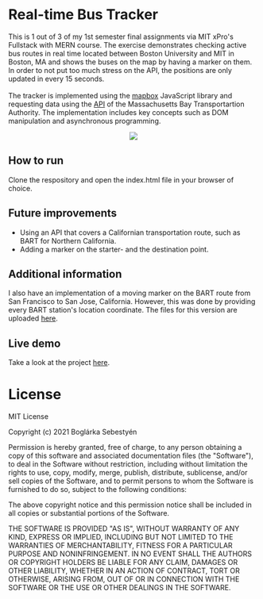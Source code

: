 # Real-time Bus Tracker

This is 1 out of 3 of my 1st semester final assignments via MIT xPro's Fullstack with MERN course. 
The exercise demonstrates checking active bus routes in real time located between Boston University and MIT in Boston, MA and shows the buses on the map by having a marker on them. In order to not put too much stress on the API, the positions are only updated in every 15 seconds.
<br/>
<br/>
The tracker is implemented using the [mapbox](https://www.mapbox.com) JavaScript library and requesting data using the [API](https://www.mbta.com/developers) of the Massachusetts Bay Transportartion Authority. The implementation includes key concepts such as DOM manipulation and asynchronous programming. 


<p align="center">

<img src="https://media.giphy.com/media/uJjAWcLq3OZf6JpZvw/giphy.gif"/>

</p>

## How to run

Clone the respository and open the index.html file in your browser of choice. 

## Future improvements
* Using an API that covers a Californian transportation route, such as BART for Northern California. 
* Adding a marker on the starter- and the destination point.

## Additional information
I also have an implementation of a moving marker on the BART route from San Francisco to San Jose, California. However, this was done by providing every BART station's location coordinate. The files for this version are uploaded [here](https://github.com/boglarkasebestyen/boglarkasebestyen.github.io/tree/master/1st_semester_assignments/bartTracker).

## Live demo
Take a look at the project [here](https://boglarkasebestyen.github.io/busTracker/index.html).

# License

MIT License

Copyright (c) 2021 Boglárka Sebestyén

Permission is hereby granted, free of charge, to any person obtaining a copy of this software and associated documentation files (the "Software"), to deal in the Software without restriction, including without limitation the rights to use, copy, modify, merge, publish, distribute, sublicense, and/or sell copies of the Software, and to permit persons to whom the Software is furnished to do so, subject to the following conditions:

The above copyright notice and this permission notice shall be included in all copies or substantial portions of the Software.

THE SOFTWARE IS PROVIDED "AS IS", WITHOUT WARRANTY OF ANY KIND, EXPRESS OR IMPLIED, INCLUDING BUT NOT LIMITED TO THE WARRANTIES OF MERCHANTABILITY, FITNESS FOR A PARTICULAR PURPOSE AND NONINFRINGEMENT. IN NO EVENT SHALL THE AUTHORS OR COPYRIGHT HOLDERS BE LIABLE FOR ANY CLAIM, DAMAGES OR OTHER LIABILITY, WHETHER IN AN ACTION OF CONTRACT, TORT OR OTHERWISE, ARISING FROM, OUT OF OR IN CONNECTION WITH THE SOFTWARE OR THE USE OR OTHER DEALINGS IN THE SOFTWARE.
